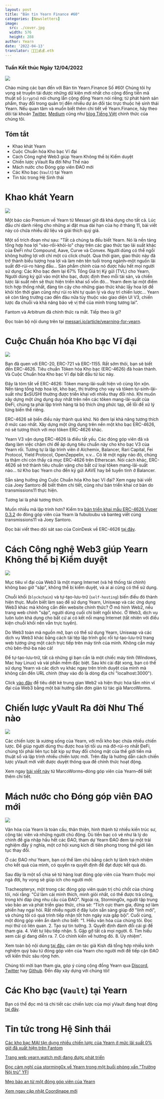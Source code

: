 ```yaml
---
layout: post
title: "Bản tin Yearn Finance #60"
categories: [Newsletters]
image:
  src: ./cover.jpg
  width: 576
  height: 288
author: Yearn
date: '2022-04-13'
translator: 🤖💵💵💰💰.eth
---
```


### Tuần Kết thúc Ngày 12/04/2022

![](./image1.jpg?w=900&h=453)

Chào mừng các bạn đến với Bản tin Yearn.Finance Số #60! Chúng tôi hy vọng sẽ truyền tải được những dữ kiện mới nhất cho cộng đồng tiền mã thuật số (`crypto`) nói chung lẫn cộng đồng Yearn nói riêng; từ phát hành sản phẩm, thay đổi trong quản trị đến nhiều dự án đối tác trực thuộc hệ sinh thái Yearn. Nếu quan tâm và muốn biết thêm chi tiết về Yearn.Finance, hãy theo dõi tài khoản [Twitter](https://twitter.com/iearnfinance), [Medium](https://medium.com/iearn) cũng như [blog Tiếng Việt](https://blog.yearn.finance/vi/) chính thức của chúng tôi.

## Tóm tắt

- Khao khát Yearn
- Cuộc Chuẩn hóa Kho bạc Vĩ đại
- Cách Công nghệ Web3 giúp Yearn Không thể bị Kiểm duyệt
- Chiến lược yVault Ra đời Như Thế nào
- Mách nước cho Đóng góp viên ĐAO mới
- Các Kho bạc (`Vault`) tại Yearn
- Tin tức trong Hệ Sinh thái

# Khao khát Yearn

![](./image2.jpg?w=1000&h=563)

Một báo cáo Premium về Yearn từ Messari giờ đã khả dụng cho tất cả. Lúc đầu chỉ dành riêng cho những ai đặt mua dài hạn của họ ở tháng 11, bài viết này có chứa nhiều dữ liệu và giải thích quý giá.

Một số trích đoạn như sau: "Tất cả chúng ta đều biết Yearn. Nó là nền tảng tổng hợp hoa lợi "vào-rồi-khỏi-lo" chạy trên các giao thức tạo lãi suất khác của ĐeFi như Compound, Aave, Curve và Convex. Người dùng có thể ngồi không hưởng lợi với chỉ một cú click chuột. Qua thời gian, giao thức này đã trở thành biểu tượng hoa lợi và làm nên tên tuổi trong ngành–một nguồn lãi suất đỡ-rủi-ro hàng đầu... Sản phẩm chính của nó được hầu hết mọi người sử dụng: Các Kho bạc đem lại 67% Tổng Giá trị Ký gửi (TVL) cho Yearn. Người dùng ký gửi vào một kho bạc, được định theo mỗi tài sản, và chiến lược lãi suất nền sẽ thực hiện triển khai số vốn đó... Yearn đem lại một điểm tích hợp thống nhất, đáng tin cậy cho những giao thức khác lấy hoa lợi để khỏi tốn thời gian cũng như rủi ro khi tự quản lý và duy trì chiến lược... Yearn sẽ còn tăng trưởng cao đến đâu nữa tùy thuộc vào giao diện UI V3, chiến lược đa chuỗi và khả năng bảo vệ vị thế của mình trong tương lai”.

Fantom và Arbitrum đã chính thức ra mắt. Tiếp theo là gì?

Đọc toàn bộ nội dung trên tại [messari.io/article/yearning-for-yearn](messari.io/article/yearning-for-yearn).

# Cuộc Chuẩn hóa Kho bạc Vĩ đại

![](./image3.jpg?w=900&h=577)

Bạn đã quen với ERC-20, ERC-721 và ERC-1155. Rất sớm thôi, bạn sẽ biết đến ERC-4626. Tiêu chuẩn Tôken hóa Kho bạc (ERC-4626) đã hoàn thành. Và Cuộc Chuẩn hóa Kho bạc Vĩ đại bắt đầu từ lúc này.

Đây là tóm tắt về ERC-4626: Tôken mang-lãi-suất hiện vô cùng lộn xộn. Nền tảng tổng hợp hoa lợi, kho bạc, thị trường cho vay và tôken tự-sinh-lãi-suất như $xSUSHI thường được triển khai với nhiều thay đổi nhỏ. Khi muốn xây dựng một ứng dụng duy nhất trên nền các tôken mang-lãi-suất của ĐeFi, chúng ta phải lập trình hàng tá bộ thích ứng phức tạp, dễ lỗi để xử lý từng biến thể riêng.

ERC-4626 sẽ biến điều này thành quá khứ. Nó đem lại khả năng tương thích ở mức cao nhất. Xây dựng một ứng dụng trên nền một kho bạc ERC-4626, nó sẽ tương thích với mọi tôken ERC-4626 khác.

Yearn V3 vận dụng ERC-4626 là điều tất yếu. Các đóng góp viên đã và đang làm việc chăm chỉ để áp dụng tiêu chuẩn này cho kho bạc V3 của Yearn rồi. Tương tự là lập trình viên ở Alchemix, Balancer, Rari Capital, Fei Protocol, Yield Protocol, OpenZeppelin, v.v... Có lẽ một ngày nào đó, chúng ta thậm chí còn thấy cả mục ERC-4626 trên Etherscan. Nói cách khác, ERC-4626 sẽ trở thành tiêu chuẩn vàng cho bất cứ loại tôken mang-lãi-suất nào... từ Kho bạc Yearn cho đến ký gửi AAVE hay bể tuyến tính ở Balancer.

Sẵn sàng hưởng ứng Cuộc Chuẩn hóa Kho bạc Vĩ đại? Xem ngay bài viết của Joey Santoro để biết thêm chi tiết, cũng như bản triển khai cơ bản do transmissions11 thực hiện.

Tương lai là phải tương thích.

Muốn nhiều mã lập trình hơn? Kiểm tra [bản triển khai mẫu ERC-4626 Vyper 0.3.2](https://github.com/fubuloubu/ERC4626) do đóng góp viên của Yearn là fubuloubu và banteg viết cùng transmissions11 và Joey Santoro.

Đọc bài viết theo dõi sát sao của CoinDesk về ERC-4626 [tại đây](https://www.coindesk.com/layer2/2022/04/08/defi-giant-yearn-leads-the-way-on-erc-4626-token-standard-adoption/).

# Cách Công nghệ Web3 giúp Yearn Không thể bị Kiểm duyệt

![](./image4.jpg?w=900&h=451)

Mục tiêu vĩ đại của Web3 là một mạng Internet (và hệ thống tài chính) không bao giờ "sập", không thể bị kiểm duyệt, và ai ai cũng có thể sử dụng.

Chuỗi khối (`blockchain`) và tự-tạo-lưu-trữ (`self-hosting`) biến điều đó thành hiện thực. Muốn biết làm sao để sử dụng Yearn, Uniswap và các ứng dụng Web3 khác mà không cần đến website chính thức? Ở mô hình Web2, nếu trang web chính "sập", người dùng cuối chỉ biết ngồi khóc. Ở Web3, dịch vụ luôn luôn khả dụng cho bất cứ ai có kết nối mạng Internet (tất nhiên với điều kiện chuỗi khối nền vẫn trực tuyến).

Do Web3 toàn mã nguồn mở, bạn có thể sử dụng Yearn, Uniswap và các dịch vụ Web3 khác bằng cách tải tệp lập trình gốc rồi tự-tạo-lưu-trữ trang web tương ứng một cách trực tiếp trên máy tính của mình. Không cần máy chủ bên-thứ-ba nào cả!

Để tự-tạo-lưu-trữ, tất cả những gì bạn cần là một chiếc máy tính (Windows, Mac hay Linux) và vài phần mềm đặc biệt. Sau khi cài đặt xong, bạn có thể sử dụng Yearn và các dịch vụ khác ngay trên trình duyệt của mình mà không cần đến URL chính (thay vào đó là dòng địa chỉ "localhost:3000").

Click [vào đây](https://medium.com/iearn/self-hosting-web3-services-299306b706ee) để tiêu diệt kẻ trung gian Web2 và hiện thực hóa tầm nhìn vĩ đại của Web3 bằng một bài hướng dẫn đơn giản từ tác giả MarcoWorms.

# Chiến lược yVault Ra đời Như Thế nào

![](./image5.jpg?w=900&h=650)

Các chiến lược là xương sống của Yearn, với mỗi kho bạc chứa nhiều chiến lược. Để giúp người dùng thu được hoa lợi tối ưu mà đỡ-rủi-ro nhất ĐeFi, chúng tôi phải liên tục bắt kịp sự thay đổi chóng mặt của thế giới tiền mã thuật số và lập trình nhiều chiến lược mới. Trên đây là hướng dẫn cách chiến lược yVault mới viết được duyệt thông qua để chính thức hoạt động.

Xem ngay [bài viết này](https://medium.com/iearn/how-new-yearn-vault-strategies-are-endorsed-8c0e0870790d) từ MarcoWorms–đóng góp viên của Yearn–để biết thêm chi tiết.

# Mách nước cho Đóng góp viên ĐAO mới

![](./image6.jpg?w=900&h=473)

Văn hóa của Yearn là toàn cầu, thân thiện, hình thành từ nhiều kiến trúc sư, cộng tác viên và những người chủ động. Dù tiền bạc có vẻ như là lý do chính để gia nhập hầu hết các ĐAO, tham dự Yearn ĐAO đem lại một trải nghiệm đầy ý nghĩa, một cơ hội xung kích đi tiên phong trong thế giới liên tục thay đổi.

Ở các ĐAO như Yearn, bạn có thể làm chủ bằng cách tự lãnh trách nhiệm cho kết quả của mình, có quyền ra quyết định để đạt được kết quả đó.

Sau đây là một số chia sẻ từ hàng loạt đóng góp viên của Yearn thuộc mọi ngả đời, hy vọng sẽ giúp ích cho người mới:

Tracheopteryx, một trong các đóng góp viên quản trị chủ chốt của chúng tôi, nói rằng: "Cứ làm cái mình thích, mình giỏi nhất, có thể được trả công, trong khi đáp ứng nhu cầu của ĐAO". Ngoài ra, Storming0x, người tập trung vào bảo an và phát triển giao thức, chia sẻ: “Tích cực tham gia, đừng sợ làm phiền hay ngại hỏi. Rất nhiều người ở đây luôn sẵn sàng giúp đỡ "lính mới", và chúng tôi có quá trình tiếp nhận tốt hơn ngày xưa gấp bội”. Cuối cùng, một đóng góp viên ẩn danh cho biết: “1. Hiểu văn hóa của chúng tôi. Đọc mọi thứ có liên quan. 2. Tạo sự tin tưởng. 3. Quyết định đánh đổi cái gì để tham gia. 4. Viết tư liệu tiếp nhận. 5. Gặp gỡ tất cả mọi người. 6. Tìm hiểu xem cái gì đang diễn ra. 7. Có chính kiến về hướng đó. 8. Ủy nhiệm”.

Xem toàn bộ nội dung [tại đây](https://medium.com/iearn/tips-for-new-contributors-4e978d6b73d), cảm ơn tác giả Kish đã tổng hợp nhiều kinh nghiệm quý báu từ đóng góp viên của Yearn cho người mới để tiếp cận ĐAO với kiến thức sâu rộng hơn.

Chúng tôi mời bạn tham gia, góp ý cùng cộng đồng Yearn qua [Discord](https://discord.gg/8rF374XkXy), [Twitter](http://twitter.com/iearnfinance) hay [Github](http://github.com/yearn). Đến đây xây dựng với chúng tôi!

# Các Kho bạc (`Vault`) tại Yearn

Bạn có thể đọc mô tả chi tiết các chiến lược của mọi yVault đang hoạt động [tại đây](https://medium.com/yearn-state-of-the-vaults/the-vaults-at-yearn-9237905ffed3).

# Tin tức trong Hệ Sinh thái

[Các kho bạc MAI tận dụng nhiều chiến lược của Yearn ở mức lãi suất 0% giờ đã xuất hiện trên Fantom](https://twitter.com/QiDaoProtocol/status/1511787974383521805)

[Trang web yearn.watch mới đang được phát triển](https://watch.major.tax/)

[Đọc cảm nghĩ của storming0x về Yearn trong một buổi phỏng vấn "Trường Nội trú" YFI](https://twitter.com/YFI_interns/status/1510244675671793670?s=20&t=27yxNtksWs-le96KTQVXrw)

[Mẹo bảo an từ một đóng góp viên của Yearn](https://twitter.com/storming0x/status/1509769575021178886)

[Xem ngay cập nhật Coordinape mới](https://twitter.com/coordinape/status/1512247042806005763)
